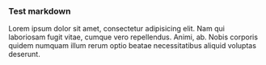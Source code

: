 ### Test markdown

Lorem ipsum dolor sit amet, consectetur adipisicing elit. Nam qui laboriosam fugit vitae, cumque vero repellendus. Animi, ab. Nobis corporis quidem numquam illum rerum optio beatae necessitatibus aliquid voluptas deserunt.
